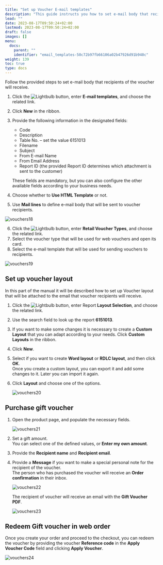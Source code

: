 ```yaml
---
title: "Set up Voucher E-mail templates"
description: "This guide instructs you how to set e-mail body that recipients of the voucher will receive."
lead: ""
date: 2023-08-17T09:50:24+02:00
lastmod: 2023-08-17T09:50:24+02:00
draft: false
images: []
menu:
  docs:
    parent: ""
    identifier: "email_templates-50c72b97fb66106a02b47926d91b940c"
weight: 139
toc: true
type: docs
---
```


Follow the provided steps to set e-mail body that recipients of the voucher will receive.

1.	Click the ![Lightbulb](Lightbulb_icon.PNG) button, enter **E-mail templates**, and choose the related link.
2.	Click **New** in the ribbon.
3.	Provide the following information in the designated fields:
    - Code
    - Description
    - Table No. – set the value 6151013
    - Filename
    - Subject
    - From E-mail Name
    - From Email Address
    - Report ID (the provided Report ID determines which attachment is sent to the customer)             

    These fields are mandatory, but you can also configure the other available fields according to your business needs.

4.	Choose whether to **Use HTML Template** or not.
5.	Use **Mail lines** to define e-mail body that will be sent to voucher recipients.

  ![vouchers18](vouchers18.png)

6.	Click the ![Lightbulb](Lightbulb_icon.PNG) button, enter **Retail Voucher Types**, and choose the related link.
7.	Select the voucher type that will be used for web vouchers and open its card.
8.	Select the e-mail template that will be used for sending vouchers to recipients.

  ![vouchers19](vouchers19.png)

## Set up voucher layout

In this part of the manual it will be described how to set up Voucher layout that will be attached to the email that voucher recipients will receive.

1.	Click the ![Lightbulb](Lightbulb_icon.PNG) button, enter Report **Layout Selection**, and choose the related link.
2.	Use the search field to look up the report **6151013**. 
3.	If you want to make some changes it is necessary to create a **Custom Layout** that you can adapt according to your needs. Click **Custom Layouts** in the ribbon.
4.	Click **New**.
5.	Select if you want to create **Word layout** or **RDLC layout**, and then click **OK**.      
    Once you create a custom layout, you can export it and add some changes to it. Later you can import it again. 
6. Click **Layout** and choose one of the options.

    ![vouchers20](vouchers20.png)

## Purchase gift voucher 

1. Open the product page, and populate the necessary fields.

    ![vouchers21](vouchers21.png)

2.	Set a gift amount.   
    You can select one of the defined values, or **Enter my own amount**.
3.	Provide the **Recipient name** and **Recipient email**.
4.	Provide a **Message** if you want to make a special personal note for the recipient of the voucher.       
    The person who has purchased the voucher will receive an **Order confirmation** in their inbox.

    ![vouchers22](vouchers22.png)

    The recipient of voucher will receive an email with the **Gift Voucher PDF**.  

    ![vouchers23](vouchers23.png)

## Redeem Gift voucher in web order

Once you create your order and proceed to the checkout, you can redeem the voucher by providing the voucher **Reference code** in the **Apply Voucher Code** field and clicking **Apply Voucher**.

  ![vouchers24](vouchers24.png)